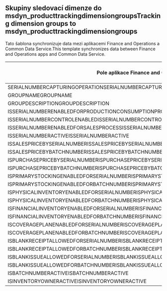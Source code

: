 ## <a name="tracking-dimension-groups-to-msdyn_producttrackingdimensiongroups"></a><span data-ttu-id="904e3-101">Skupiny sledovací dimenze do msdyn_producttrackingdimensiongroups</span><span class="sxs-lookup"><span data-stu-id="904e3-101">Tracking dimension groups to msdyn_producttrackingdimensiongroups</span></span>

<span data-ttu-id="904e3-102">Tato šablona synchronizuje data mezi aplikacemi Finance and Operations a Common Data Service.</span><span class="sxs-lookup"><span data-stu-id="904e3-102">This template synchronizes data between Finance and Operations apps and Common Data Service.</span></span>

<span data-ttu-id="904e3-103">Pole aplikace Finance and Operations</span><span class="sxs-lookup"><span data-stu-id="904e3-103">Finance and Operations field</span></span> | <span data-ttu-id="904e3-104">Typ mapování</span><span class="sxs-lookup"><span data-stu-id="904e3-104">Map type</span></span> | <span data-ttu-id="904e3-105">Jiné pole Dynamics 365</span><span class="sxs-lookup"><span data-stu-id="904e3-105">Other Dynamics 365 field</span></span> | <span data-ttu-id="904e3-106">Výchozí hodnota</span><span class="sxs-lookup"><span data-stu-id="904e3-106">Default value</span></span>
---|---|---|---
<span data-ttu-id="904e3-107">SERIALNUMBERCAPTURINGOPERATION</span><span class="sxs-lookup"><span data-stu-id="904e3-107">SERIALNUMBERCAPTURINGOPERATION</span></span> | >< | <span data-ttu-id="904e3-108">msdyn_serialnumbercapturingoperation</span><span class="sxs-lookup"><span data-stu-id="904e3-108">msdyn_serialnumbercapturingoperation</span></span> | 
<span data-ttu-id="904e3-109">GROUPNAME</span><span class="sxs-lookup"><span data-stu-id="904e3-109">GROUPNAME</span></span> | = | <span data-ttu-id="904e3-110">msdyn_groupname</span><span class="sxs-lookup"><span data-stu-id="904e3-110">msdyn_groupname</span></span> | 
<span data-ttu-id="904e3-111">GROUPDESCRIPTION</span><span class="sxs-lookup"><span data-stu-id="904e3-111">GROUPDESCRIPTION</span></span> | = | <span data-ttu-id="904e3-112">msdyn_groupdescription</span><span class="sxs-lookup"><span data-stu-id="904e3-112">msdyn_groupdescription</span></span> | 
<span data-ttu-id="904e3-113">ISSERIALNUMBERENABLEDFORPRODUCTIONCONSUMPTIONPROCESS</span><span class="sxs-lookup"><span data-stu-id="904e3-113">ISSERIALNUMBERENABLEDFORPRODUCTIONCONSUMPTIONPROCESS</span></span> | >< | <span data-ttu-id="904e3-114">msdyn_issnenabledforpcprocess</span><span class="sxs-lookup"><span data-stu-id="904e3-114">msdyn_issnenabledforpcprocess</span></span> | 
<span data-ttu-id="904e3-115">ISSERIALNUMBERCONTROLENABLED</span><span class="sxs-lookup"><span data-stu-id="904e3-115">ISSERIALNUMBERCONTROLENABLED</span></span> | >< | <span data-ttu-id="904e3-116">msdyn_isserialnumbercontrolenabled</span><span class="sxs-lookup"><span data-stu-id="904e3-116">msdyn_isserialnumbercontrolenabled</span></span> | 
<span data-ttu-id="904e3-117">ISSERIALNUMBERENABLEDFORSALESPROCESS</span><span class="sxs-lookup"><span data-stu-id="904e3-117">ISSERIALNUMBERENABLEDFORSALESPROCESS</span></span> | >< | <span data-ttu-id="904e3-118">msdyn_isserialnumberenabledforsalesprocess</span><span class="sxs-lookup"><span data-stu-id="904e3-118">msdyn_isserialnumberenabledforsalesprocess</span></span> | 
<span data-ttu-id="904e3-119">ISSERIALNUMBERACTIVE</span><span class="sxs-lookup"><span data-stu-id="904e3-119">ISSERIALNUMBERACTIVE</span></span> | >< | <span data-ttu-id="904e3-120">msdyn_isserialnumberactive</span><span class="sxs-lookup"><span data-stu-id="904e3-120">msdyn_isserialnumberactive</span></span> | 
<span data-ttu-id="904e3-121">ISSALESPRICEBYSERIALNUMBER</span><span class="sxs-lookup"><span data-stu-id="904e3-121">ISSALESPRICEBYSERIALNUMBER</span></span> | >< | <span data-ttu-id="904e3-122">msdyn_issalespricebyserialnumber</span><span class="sxs-lookup"><span data-stu-id="904e3-122">msdyn_issalespricebyserialnumber</span></span> | 
<span data-ttu-id="904e3-123">ISSALESPRICEBYBATCHNUMBER</span><span class="sxs-lookup"><span data-stu-id="904e3-123">ISSALESPRICEBYBATCHNUMBER</span></span> | >< | <span data-ttu-id="904e3-124">msdyn_issalespricebybatchnumber</span><span class="sxs-lookup"><span data-stu-id="904e3-124">msdyn_issalespricebybatchnumber</span></span> | 
<span data-ttu-id="904e3-125">ISPURCHASEPRICEBYSERIALNUMBER</span><span class="sxs-lookup"><span data-stu-id="904e3-125">ISPURCHASEPRICEBYSERIALNUMBER</span></span> | >< | <span data-ttu-id="904e3-126">msdyn_ispurchasepricebyserialnumber</span><span class="sxs-lookup"><span data-stu-id="904e3-126">msdyn_ispurchasepricebyserialnumber</span></span> | 
<span data-ttu-id="904e3-127">ISPURCHASEPRICEBYBATCHNUMBER</span><span class="sxs-lookup"><span data-stu-id="904e3-127">ISPURCHASEPRICEBYBATCHNUMBER</span></span> | >< | <span data-ttu-id="904e3-128">msdyn_ispurchasepricebybatchnumber</span><span class="sxs-lookup"><span data-stu-id="904e3-128">msdyn_ispurchasepricebybatchnumber</span></span> | 
<span data-ttu-id="904e3-129">ISPRIMARYSTOCKINGENABLEDFORSERIALNUMBER</span><span class="sxs-lookup"><span data-stu-id="904e3-129">ISPRIMARYSTOCKINGENABLEDFORSERIALNUMBER</span></span> | >< | <span data-ttu-id="904e3-130">msdyn_isprimarystockingenabledforsn</span><span class="sxs-lookup"><span data-stu-id="904e3-130">msdyn_isprimarystockingenabledforsn</span></span> | 
<span data-ttu-id="904e3-131">ISPRIMARYSTOCKINGENABLEDFORBATCHNUMBER</span><span class="sxs-lookup"><span data-stu-id="904e3-131">ISPRIMARYSTOCKINGENABLEDFORBATCHNUMBER</span></span> | >< | <span data-ttu-id="904e3-132">msdyn_isprimarystockingenabledforbn</span><span class="sxs-lookup"><span data-stu-id="904e3-132">msdyn_isprimarystockingenabledforbn</span></span> | 
<span data-ttu-id="904e3-133">ISPHYSICALINVENTORYENABLEDFORSERIALNUMBER</span><span class="sxs-lookup"><span data-stu-id="904e3-133">ISPHYSICALINVENTORYENABLEDFORSERIALNUMBER</span></span> | >< | <span data-ttu-id="904e3-134">msdyn_isphysicalinventoryenabledforsn</span><span class="sxs-lookup"><span data-stu-id="904e3-134">msdyn_isphysicalinventoryenabledforsn</span></span> | 
<span data-ttu-id="904e3-135">ISPHYSICALINVENTORYENABLEDFORBATCHNUMBER</span><span class="sxs-lookup"><span data-stu-id="904e3-135">ISPHYSICALINVENTORYENABLEDFORBATCHNUMBER</span></span> | >< | <span data-ttu-id="904e3-136">msdyn_isphysicalinventoryenabledforbn</span><span class="sxs-lookup"><span data-stu-id="904e3-136">msdyn_isphysicalinventoryenabledforbn</span></span> | 
<span data-ttu-id="904e3-137">ISFINANCIALINVENTORYENABLEDFORSERIALNUMBER</span><span class="sxs-lookup"><span data-stu-id="904e3-137">ISFINANCIALINVENTORYENABLEDFORSERIALNUMBER</span></span> | >< | <span data-ttu-id="904e3-138">msdyn_isfinancialinventoryenabledforsn</span><span class="sxs-lookup"><span data-stu-id="904e3-138">msdyn_isfinancialinventoryenabledforsn</span></span> | 
<span data-ttu-id="904e3-139">ISFINANCIALINVENTORYENABLEDFORBATCHNUMBER</span><span class="sxs-lookup"><span data-stu-id="904e3-139">ISFINANCIALINVENTORYENABLEDFORBATCHNUMBER</span></span> | >< | <span data-ttu-id="904e3-140">msdyn_isfinancialinventoryenabledforbn</span><span class="sxs-lookup"><span data-stu-id="904e3-140">msdyn_isfinancialinventoryenabledforbn</span></span> | 
<span data-ttu-id="904e3-141">ISCOVERAGEPLANENABLEDFORSERIALNUMBER</span><span class="sxs-lookup"><span data-stu-id="904e3-141">ISCOVERAGEPLANENABLEDFORSERIALNUMBER</span></span> | >< | <span data-ttu-id="904e3-142">msdyn_iscoverageplanenabledforserialnumber</span><span class="sxs-lookup"><span data-stu-id="904e3-142">msdyn_iscoverageplanenabledforserialnumber</span></span> | 
<span data-ttu-id="904e3-143">ISCOVERAGEPLANENABLEDFORBATCHNUMBER</span><span class="sxs-lookup"><span data-stu-id="904e3-143">ISCOVERAGEPLANENABLEDFORBATCHNUMBER</span></span> | >< | <span data-ttu-id="904e3-144">msdyn_iscoverageplanenabledforbatchnumber</span><span class="sxs-lookup"><span data-stu-id="904e3-144">msdyn_iscoverageplanenabledforbatchnumber</span></span> | 
<span data-ttu-id="904e3-145">ISBLANKRECEIPTALLOWEDFORSERIALNUMBER</span><span class="sxs-lookup"><span data-stu-id="904e3-145">ISBLANKRECEIPTALLOWEDFORSERIALNUMBER</span></span> | >< | <span data-ttu-id="904e3-146">msdyn_isblankreceiptallowedforserialnumber</span><span class="sxs-lookup"><span data-stu-id="904e3-146">msdyn_isblankreceiptallowedforserialnumber</span></span> | 
<span data-ttu-id="904e3-147">ISBLANKRECEIPTALLOWEDFORBATCHNUMBER</span><span class="sxs-lookup"><span data-stu-id="904e3-147">ISBLANKRECEIPTALLOWEDFORBATCHNUMBER</span></span> | >< | <span data-ttu-id="904e3-148">msdyn_isblankreceiptallowedforbatchnumber</span><span class="sxs-lookup"><span data-stu-id="904e3-148">msdyn_isblankreceiptallowedforbatchnumber</span></span> | 
<span data-ttu-id="904e3-149">ISBLANKISSUEALLOWEDFORSERIALNUMBER</span><span class="sxs-lookup"><span data-stu-id="904e3-149">ISBLANKISSUEALLOWEDFORSERIALNUMBER</span></span> | >< | <span data-ttu-id="904e3-150">msdyn_isblankissueallowedforserialnumber</span><span class="sxs-lookup"><span data-stu-id="904e3-150">msdyn_isblankissueallowedforserialnumber</span></span> | 
<span data-ttu-id="904e3-151">ISBLANKISSUEALLOWEDFORBATCHNUMBER</span><span class="sxs-lookup"><span data-stu-id="904e3-151">ISBLANKISSUEALLOWEDFORBATCHNUMBER</span></span> | >< | <span data-ttu-id="904e3-152">msdyn_isblankissueallowedforbatchnumber</span><span class="sxs-lookup"><span data-stu-id="904e3-152">msdyn_isblankissueallowedforbatchnumber</span></span> | 
<span data-ttu-id="904e3-153">ISBATCHNUMBERACTIVE</span><span class="sxs-lookup"><span data-stu-id="904e3-153">ISBATCHNUMBERACTIVE</span></span> | >< | <span data-ttu-id="904e3-154">msdyn_isbatchnumberactive</span><span class="sxs-lookup"><span data-stu-id="904e3-154">msdyn_isbatchnumberactive</span></span> | 
<span data-ttu-id="904e3-155">ISINVENTORYOWNERACTIVE</span><span class="sxs-lookup"><span data-stu-id="904e3-155">ISINVENTORYOWNERACTIVE</span></span> | >< | <span data-ttu-id="904e3-156">msdyn_isinventoryowneractive</span><span class="sxs-lookup"><span data-stu-id="904e3-156">msdyn_isinventoryowneractive</span></span> | 
